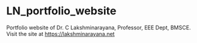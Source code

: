 # LN_portfolio_website

Portfolio website of Dr. C Lakshminarayana, Professor, EEE Dept, BMSCE.
Visit the site at https://lakshminarayana.net

